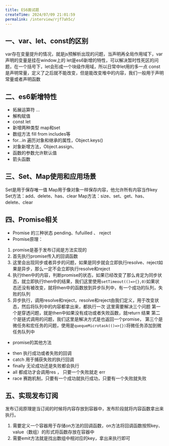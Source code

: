 ```yaml
---
title: ES6面试题
createTime: 2024/07/09 21:01:59
permalink: /interview/rjf7ah5c/
---
```


## 一、var、let、const的区别

var存在变量提升的情况，就是js预解析出现的问题，当声明再全局作用域下，var 声明的变量是挂在window上的
let是es6新增的特性，可以解决暂时性死区的问题，在一个括号下，let会形成一个块级作用域，所以日常中let用的多一点
const 是声明常量，定义了之后就不能改变，但是能改变堆中的内容，我们一般用于声明常量或者声明函数

## 二、es6新增特性

- 拓展运算符 ...
- 解构赋值
- const let
- 新增两种类型 map和set
- 数组方法 fill from includes等
- for...in 遍历对象和继承的属性，Object.keys()
- 对象新增方法，Object.assign、
- 函数的参数允许默认值
- 箭头函数

## 三、Set、Map使用和应用场景

Set是用于保存唯一值
Map用于像对象一样保存内容，他允许所有内容当作key
Set方法：add、delete、has、clear
Map方法：size、set、get、has、delete、clear

## 四、Promise相关

- Promise 的三种状态
  pending、fufuilled 、 reject
- Promise原理：

1. promise是基于发布订阅是方法实现的
2. 首先执行promise传入的回调函数
3. 这里会出现同步或者异步的问题，如果是同步就会立即执行resolve、reject如果是异步，那么一定不会立即执行resolve和reject
4. 执行then中的内容，判断promise的状态，如果已经改变了那么肯定为同步状态，就立即执行then中的结果，我们这里使用`setTimeout(()=>{},0)`如果状态还没有被改变，就将then中的函数放到异步队列中，有一个成功的队列，失败的队列
5. 异步执行，调用resolve和reject，resolve和reject由我们定义，用于改变状态，然后将队列中的内容都拿出来，都执行一次
   这里需要解决三个问题
   第一个是穿透问题，就是then中如果没有成功或者失败函数，就return 结果
   第二个是链式调用的问题，我们这里是解决方式是也返回一个promise，
   第三个是微任务和宏任务的问题，使用是`quequeMicrotask(()=>{})`将微任务添加到微任务队列中

- promise的其他方法

+ then  执行成功或者失败的回调
+ catch 用于捕获失败的执行回调
+ finally 无论成功还是失败都会执行
+ all	都成功才会调用res ， 只要一个失败就走 err
+ race	 赛跑机制，只要有一个成功就执行成功，只要有一个失败就失败

## 五、实现发布订阅

发布订阅原理是当订阅的时候将内容存放到容器中，发布阶段就将内容函数拿出来执行。

1. 需要定义一个容器用于存储on方法的回调函数，on方法将回调函数按照key、value（数组）的形式将函数存放在容器中
2. 需要emit方法就是找出数组中相对应的key，拿出来执行即可